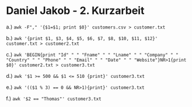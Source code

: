 # Daniel Jakob - 2. Kurzarbeit

a.) `awk -F"," '{$1=$1; print $0}' customers.csv > customer.txt`

b.) `awk '{print $1, $3, $4, $5, $6, $7, $8, $10, $11, $12}' customer.txt > customer2.txt`

c.) `awk 'BEGIN{print "Id" " " "Fname" " " "Lname" " " "Company" " " "Country" " " "Phone" " " "Email" " " "Date" " " "Website"}NR>1{print $0}' customer2.txt > customer3.txt`

d.) `awk '$1 >= 500 && $1 <= 510 {print}' customer3.txt`

e.) `awk '(($1 % 3) == 0 && NR>1){print}' customer3.txt`

f.) `awk '$2 == "Thomas"' customer3.txt`
